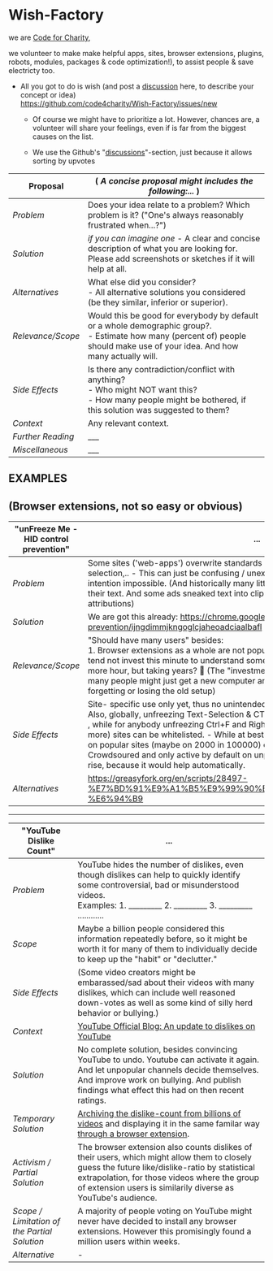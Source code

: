 # Wish-Factory

we are [Code for Charity](https://github.com/code-for-charity),

we volunteer to make make helpful apps, sites, browser extensions, plugins, robots, modules, packages & code optimization!), to assist people & save electricty too.

 -  All you got to do is wish (and post a [discussion](https://github.com/code-charity/Wish-Factory/discussions) here, to describe your concept or idea)  
    https://github.com/code4charity/Wish-Factory/issues/new 

     -  Of course we might have to prioritize a lot. However, chances are, a volunteer will share your feelings, even if is far from the biggest causes on the list.

     - We use the Github's "[discussions](https://github.com/code-charity/Wish-Factory/discussions)"-section, just because it allows sorting by upvotes

    
Proposal | ( _A concise proposal might includes the following:..._ )
----------- | ----------
*Problem* | Does your idea relate to a problem? Which problem is it? ("One's always reasonably frustrated when...?")
*Solution* |  _if you can imagine one_ - A clear and concise description of what you are looking for. <br> Please add screenshots or sketches if it will help at all.
*Alternatives* | What else did you consider? <br> - All alternative solutions you considered (be they similar, inferior or superior).
*Relevance/Scope* | Would this be good for everybody by default or a whole demographic group?. <br>- Estimate how many (percent of) people should make use of your idea. And how many actually will.
*Side Effects* | Is there any contradiction/conflict with anything?<br>- Who might NOT want this?<br>- How many people might be bothered, if this solution was suggested to them?
*Context* | Any relevant context.
*Further Reading* | ___
*Miscellaneous* | ___


## EXAMPLES 
## (Browser extensions, not so easy or obvious)

"unFreeze Me - HID control prevention" | ...
------------ | ----------
*Problem* | Some sites ('web-apps') overwrite standards like CTRL+F, CTRL+C, Right-click, text-selection,.. - This can just be confusing / unexpected or real bad UX making the intention impossible. (And historically many little sites thoughts of preventing copying their text. And some ads sneaked text into clipboards (more reasonable if it is source attributions)
*Solution* |  We are got this already: https://chrome.google.com/webstore/detail/hid-control-prevention/ijngdimmjkngoglcjaheoadciaalbafl 
*Relevance/Scope* | "Should have many users" besides: <br> 1. Browser extensions as a whole are not popular like apps 2. Many people might not tend not invest this minute to understand something, just to save and enjoy maybe 1 more hour, but taking years? 🤔 (The "investmented" time is worth it but slowly. And many people might just get a new computer and start all over every other year, forgetting or losing the old setup)  
*Side Effects* | Site- specific use only yet, thus no unintended side effects.  <br> Also, globally, unfreezing Text-Selection & CTRL+C should be fine on almost every site <br>, while for anybody unfreezing Ctrl+F and Right-click by default, much of the top500 (or more) sites can be whitelisted.  - While at best all unfreezing/backlisting or whitelisting on popular sites (maybe on 2000 in 100000) can be through a global blacklist, Crowdsoured and only active by default on unpopular pages. Then the relevance could rise, because it would help automatically.
*Alternatives* | https://greasyfork.org/en/scripts/28497-%E7%BD%91%E9%A1%B5%E9%99%90%E5%88%B6%E8%A7%A3%E9%99%A4-%E6%94%B9

---

"YouTube Dislike Count" | ...
------------ | -------------
*Problem* | YouTube hides the number of dislikes, even though dislikes can help to quickly identify some controversial, bad or misunderstood videos.<br> Examples: 1. _________  2. _________ 3. _________   ............
*Scope*  | Maybe a billion people considered this information repeatedly before, so it might be worth it for many of them to individually decide to keep up the "habit" or "declutter."
*Side Effects* | (Some video creators might be embarassed/sad about their videos with many dislikes, which can include well reasoned down-votes as well as some kind of silly herd behavior or bullying.)
*Context* | [YouTube Official Blog: An update to dislikes on YouTube](https://blog.youtube/news-and-events/update-to-youtube/)
*Solution* | No complete solution, besides convincing YouTube to undo.  Youtube can activate it again. And let unpopular channels decide themselves. And improve work on bullying. And publish findings what effect this had on then recent ratings. 
*Temporary Solution* | [Archiving the dislike-count from billions of videos](http://wiki.archiveteam.org/index.php/YouTube#Removal_of_public_video_dislikes_.28December_2021.29) and displaying it in the same familar way [through a browser extension](https://addons.mozilla.org/en-US/firefox/addon/return-youtube-dislikes/).
*Activism / <br>Partial Solution* | The browser extension also counts dislikes of their users, which might allow them to closely guess the future like/dislike-ratio by statistical extrapolation, for those videos where the group of extension users is similarily diverse as YouTube's audience.
*Scope / Limitation of the Partial Solution* | A majority of people voting on YouTube might never have decided to install any browser extensions. However this promisingly found a million users within weeks.
*Alternative* | -
